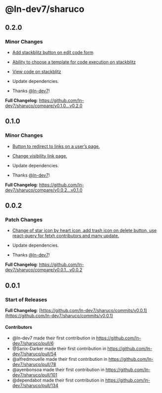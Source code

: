# @ln-dev7/sharuco

## 0.2.0

### Minor Changes

- [Add stackblitz button on edit code form](https://github.com/ln-dev7/sharuco/pull/156)

- [Ability to choose a template for code execution on stackblitz](https://github.com/ln-dev7/sharuco/pull/155)

- [View code on stackblitz](https://github.com/ln-dev7/sharuco/pull/154)

- Update dependencies.

- Thanks [@ln-dev7](https://github.com/ln-dev7)!

**Full Changelog**: https://github.com/ln-dev7/sharuco/compare/v0.1.0...v0.2.0

## 0.1.0

### Minor Changes

- [Button to redirect to links on a user’s page.](https://github.com/ln-dev7/sharuco/pull/149) 

- [Change visibility link page.](https://github.com/ln-dev7/sharuco/pull/148) 

- Update dependencies.

- Thanks [@ln-dev7](https://github.com/ln-dev7)!

**Full Changelog**: https://github.com/ln-dev7/sharuco/compare/v0.0.2...v0.1.0

## 0.0.2

### Patch Changes

- [Change of star icon by heart icon ,add trash icon on delete button, use react-query for fetxh contributors and many update.](https://github.com/ln-dev7/sharuco/pull/141) 

- Update dependencies.

- Thanks [@ln-dev7](https://github.com/ln-dev7)!

**Full Changelog**: https://github.com/ln-dev7/sharuco/compare/v0.0.1...v0.0.2

## 0.0.1

### Start of Releases

**Full Changelog**: [https://github.com/ln-dev7/sharuco/commits/v0.0.1](https://github.com/ln-dev7/sharuco/commits/v0.0.1)

#### Contributors
* @ln-dev7 made their first contribution in https://github.com/ln-dev7/sharuco/pull/6
* @Sanix-Darker made their first contribution in https://github.com/ln-dev7/sharuco/pull/54
* @alfredmouelle made their first contribution in https://github.com/ln-dev7/sharuco/pull/78
* @ayenbonsoa made their first contribution in https://github.com/ln-dev7/sharuco/pull/101
* @dependabot made their first contribution in https://github.com/ln-dev7/sharuco/pull/134